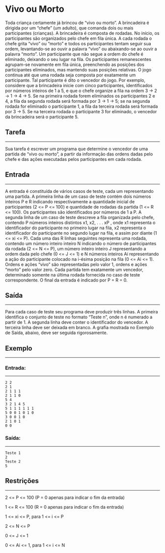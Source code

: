 # Vivo ou Morto
Toda criança certamente já brincou de “vivo ou morto”. A brincadeira é dirigida por um “chefe”
(um adulto), que comanda dois ou mais participantes (crianças). A brincadeira é composta de
rodadas. No início, os participantes são organizados pelo chefe em fila única. A cada rodada o
chefe grita “vivo” ou “morto” e todos os participantes tentam seguir sua ordem, levantando-se ao
ouvir a palavra “vivo” ou abaixando-se ao ouvir a palavra “morto”. Um participante que não
segue a ordem do chefe é eliminado, deixando o seu lugar na fila. Os participantes
remanescentes agrupam-se novamente em fila única, preenchendo as posições dos
participantes eliminados, mas mantendo suas posições relativas. O jogo continua até que uma
rodada seja composta por exatamente um participante. Tal participante é dito o vencedor do
jogo.
Por exemplo, considere que a brincadeira inicie com cinco participantes, identificados por
números inteiros de 1 a 5, e que o chefe organize a fila na ordem 3 -> 2 -> 1 -> 4 -> 5. Se na
primeira rodada forem eliminados os participantes 2 e 4, a fila da segunda rodada será formada
por 3 -> 1 -> 5; se na segunda rodada for eliminado o participante 1, a fila da terceira rodada será
formada por 3 -> 5. Se na terceira rodada o participante 3 for eliminado, o vencedor da
brincadeira será o participante 5.

## Tarefa
---
Sua tarefa é escrever um programa que determine o vencedor de uma partida de “vivo ou morto”,
a partir da informação das ordens dadas pelo chefe e das ações executadas pelos participantes
em cada rodada.

## Entrada
---
A entrada é constituída de vários casos de teste, cada um representando uma partida. A primeira
linha de um caso de teste contém dois números inteiros P e R indicando respectivamente a
quantidade inicial de participantes (2 <= P <= 100) e quantidade de rodadas da partida (1 <= R
<= 100). Os participantes são identificados por números de 1 a P. A segunda linha de um caso
de teste descreve a fila organizada pelo chefe, contendo P números inteiros distintos x1, x2, . . .
xP , onde x1 representa o identificador do participante no primeiro lugar na fila, x2 representa o
identificador do participante no segundo lugar na fila, e assim por diante (1 <= xi <= P). Cada uma
das R linhas seguintes representa uma rodada, contendo um número inteiro inteiro N indicando
o número de participantes da rodada (2 <= N <= P), um número inteiro inteiro J representando a
ordem dada pelo chefe (0 <= J <= 1) e N números inteiros Ai representando a ação do participante
colocado na i-ésima posição na fila (0 <= Ai <= 1). Ordens e ações “vivo” são representadas pelo
valor 1, ordens e ações “morto” pelo valor zero. Cada partida tem exatamente um vencedor,
determinado somente na última rodada fornecida no caso de teste correspondente. O final da
entrada é indicado por P = R = 0.

## Saída
---
Para cada caso de teste seu programa deve produzir três linhas. A primeira identifica o conjunto
de teste no formato “Teste n”, onde n é numerado a partir de 1. A segunda linha deve conter o
identificador do vencedor. A terceira linha deve ser deixada em branco. A grafia mostrada no
Exemplo de Saída, abaixo, deve ser seguida rigorosamente.

## Exemplo
---
### Entrada:
---
    2 2
    2 1
    2 1 1 1
    2 1 1 0
    5 4
    3 2 1 4 5
    5 1 1 1 1 1 1
    5 0 0 1 0 1 0
    3 0 0 1 0
    2 1 0 1
    0 0
### Saída:
---
    Teste 1
    2
    Teste 2
    5
## Restrições
---
2 <= P <= 100 (P = 0 apenas para indicar o fim da entrada)

1 <= R <= 100 (R = 0 apenas para indicar o fim da entrada)

1 <= xi <= P, para 1 <= i <= P

2 <= N <= P

0 <= J <= 1

0 <= Ai <= 1, para 1 <= i <= N